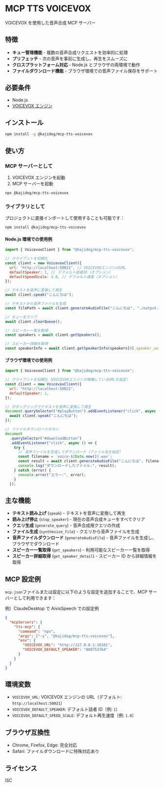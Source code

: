 # MCP TTS VOICEVOX

VOICEVOX を使用した音声合成 MCP サーバー

## 特徴

- **キュー管理機能** - 複数の音声合成リクエストを効率的に処理
- **プリフェッチ** - 次の音声を事前に生成し、再生をスムーズに
- **クロスプラットフォーム対応** - Node.js とブラウザの両環境で動作
- **ファイルダウンロード機能** - ブラウザ環境での音声ファイル保存をサポート

## 必要条件

- Node.js
- [VOICEVOX エンジン](https://voicevox.hiroshiba.jp/)

## インストール

```bash
npm install -g @kajidog/mcp-tts-voicevox
```

## 使い方

### MCP サーバーとして

1. VOICEVOX エンジンを起動
2. MCP サーバーを起動

```bash
npx @kajidog/mcp-tts-voicevox
```

### ライブラリとして

プロジェクトに直接インポートして使用することも可能です：

```bash
npm install @kajidog/mcp-tts-voicevox
```

#### Node.js 環境での使用例

```javascript
import { VoicevoxClient } from "@kajidog/mcp-tts-voicevox";

// クライアントを初期化
const client = new VoicevoxClient({
  url: "http://localhost:50021", // VOICEVOXエンジンのURL
  defaultSpeaker: 1, // デフォルト話者ID（オプション）
  defaultSpeedScale: 1.0, // デフォルト速度（オプション）
});

// テキストを音声に変換して再生
await client.speak("こんにちは");

// テキストから音声ファイルを生成
const filePath = await client.generateAudioFile("こんにちは", "./output.wav");

// キューをクリア
await client.clearQueue();

// スピーカー一覧を取得
const speakers = await client.getSpeakers();

// スピーカー詳細を取得
const speakerInfo = await client.getSpeakerInfo(speakers[0].speaker_uuid);
```

#### ブラウザ環境での使用例

```javascript
import { VoicevoxClient } from "@kajidog/mcp-tts-voicevox";

// クライアントを初期化（VOICEVOXエンジンが稼働しているURLを指定）
const client = new VoicevoxClient({
  url: "http://localhost:50021",
  defaultSpeaker: 1,
});

// ボタンクリックでテキストを音声に変換して再生
document.querySelector("#playButton").addEventListener("click", async () => {
  await client.speak("こんにちは");
});

// ファイルダウンロードボタン
document
  .querySelector("#downloadButton")
  .addEventListener("click", async () => {
    try {
      // 音声ファイルを生成してダウンロード（ファイル名を指定）
      const filename = `voice-${Date.now()}.wav`;
      const result = await client.generateAudioFile("こんにちは", filename);
      console.log("ダウンロードしたファイル:", result);
    } catch (error) {
      console.error("エラー:", error);
    }
  });
```

## 主な機能

- **テキスト読み上げ** (`speak`) - テキストを音声に変換して再生
- **読み上げ停止** (`stop_speaker`) - 現在の音声合成キューをすべてクリア
- **クエリ生成** (`generate_query`) - 音声合成用クエリの作成
- **ファイル生成** (`synthesize_file`) - クエリから音声ファイルを生成
- **音声ファイルダウンロード** (`generateAudioFile`) - 音声ファイルを生成し、ブラウザでダウンロード
- **スピーカー一覧取得** (`get_speakers`) - 利用可能なスピーカー一覧を取得
- **スピーカー詳細取得** (`get_speaker_detail`) - スピーカー ID から詳細情報を取得

## MCP 設定例

`mcp.json`ファイルまたは設定に以下のような設定を追加することで、MCP サーバーとして利用できます：

例）ClaudeDesktop で AivisSpeech での設定例

```json
{
  "mcpServers": {
    "tts-mcp": {
      "command": "npx",
      "args": ["-y", "@kajidog/mcp-tts-voicevox"],
      "env": {
        "VOICEVOX_URL": "http://127.0.0.1:10101",
        "VOICEVOX_DEFAULT_SPEAKER": "888753764"
      }
    }
  }
}
```

## 環境変数

- `VOICEVOX_URL`: VOICEVOX エンジンの URL（デフォルト: `http://localhost:50021`）
- `VOICEVOX_DEFAULT_SPEAKER`: デフォルト話者 ID（例: `1`）
- `VOICEVOX_DEFAULT_SPEED_SCALE`: デフォルト再生速度（例: `1.0`）

## ブラウザ互換性

- Chrome, Firefox, Edge: 完全対応
- Safari: ファイルダウンロードに特殊対応あり

## ライセンス

ISC
